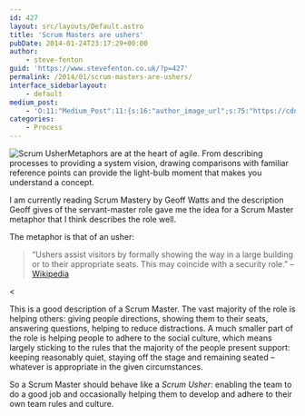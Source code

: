 ```yaml
---
id: 427
layout: src/layouts/Default.astro
title: 'Scrum Masters are ushers'
pubDate: 2014-01-24T23:17:29+00:00
author:
    - steve-fenton
guid: 'https://www.stevefenton.co.uk/?p=427'
permalink: /2014/01/scrum-masters-are-ushers/
interface_sidebarlayout:
    - default
medium_post:
    - 'O:11:"Medium_Post":11:{s:16:"author_image_url";s:75:"https://cdn-images-1.medium.com/fit/c/400/400/1*eXkhfEuF41g5W_xnc_ydLA.jpeg";s:10:"author_url";s:38:"https://medium.com/@steve.fenton.co.uk";s:11:"byline_name";N;s:12:"byline_email";N;s:10:"cross_link";s:3:"yes";s:2:"id";s:12:"10a8be20a301";s:21:"follower_notification";s:3:"yes";s:7:"license";s:19:"all-rights-reserved";s:14:"publication_id";s:2:"-1";s:6:"status";s:5:"draft";s:3:"url";s:51:"https://medium.com/@steve.fenton.co.uk/10a8be20a301";}'
categories:
    - Process
---
```


![Scrum Usher](https://www.stevefenton.co.uk/wp-content/uploads/2015/07/scrum-usher.jpg)Metaphors are at the heart of agile. From describing processes to providing a system vision, drawing comparisons with familiar reference points can provide the light-bulb moment that makes you understand a concept.

I am currently reading Scrum Mastery by Geoff Watts and the description Geoff gives of the servant-master role gave me the idea for a Scrum Master metaphor that I think describes the role well.

The metaphor is that of an usher:

> “Ushers assist visitors by formally showing the way in a large building or to their appropriate seats. This may coincide with a security role.” – [Wikipedia](http://en.wikipedia.org/wiki/Usher_%28occupation%29)

&lt;

This is a good description of a Scrum Master. The vast majority of the role is helping others: giving people directions, showing them to their seats, answering questions, helping to reduce distractions. A much smaller part of the role is helping people to adhere to the social culture, which means largely sticking to the rules that the majority of the people present support: keeping reasonably quiet, staying off the stage and remaining seated – whatever is appropriate in the given circumstances.

So a Scrum Master should behave like a *Scrum Usher*: enabling the team to do a good job and occasionally helping them to develop and adhere to their own team rules and culture.